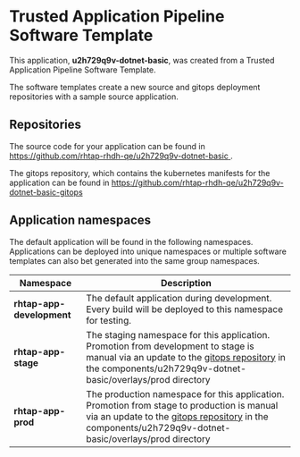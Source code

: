 # Trusted Application Pipeline Software Template

This application, **u2h729q9v-dotnet-basic**, was created from a Trusted Application Pipeline Software Template.

The software templates create a new source and gitops deployment repositories with a sample source application. 

## Repositories

The source code for your application can be found in [https://github.com/rhtap-rhdh-qe/u2h729q9v-dotnet-basic ](https://github.com/rhtap-rhdh-qe/u2h729q9v-dotnet-basic ).
 
The gitops repository, which contains the kubernetes manifests for the application can be found in 
[https://github.com/rhtap-rhdh-qe/u2h729q9v-dotnet-basic-gitops ](https://github.com/rhtap-rhdh-qe/u2h729q9v-dotnet-basic-gitops ) 

## Application namespaces 

The default application will be found in the following namespaces. Applications can be deployed into unique namespaces or multiple software templates can also bet generated into the same group namespaces.  

|  Namespace   |  Description   |  
| -------- | -------- |   
| **rhtap-app-development** | The default application during development. Every build will be deployed to this namespace for testing. | 
| **rhtap-app-stage** | The staging namespace for this application. Promotion from development to stage is manual via an update to the [gitops repository](https://github.com/rhtap-rhdh-qe/u2h729q9v-dotnet-basic-gitops ) in the components/u2h729q9v-dotnet-basic/overlays/prod directory |  
| **rhtap-app-prod** | The production namespace for this application. Promotion from stage to production is manual via an update to the [gitops repository](https://github.com/rhtap-rhdh-qe/u2h729q9v-dotnet-basic-gitops ) in the components/u2h729q9v-dotnet-basic/overlays/prod directory | 